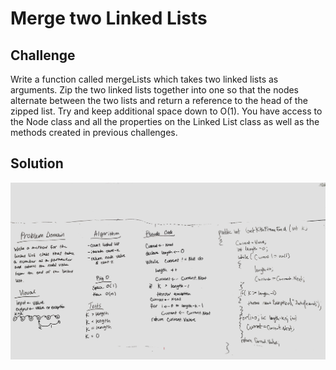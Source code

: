# Merge two Linked Lists

## Challenge
Write a function called mergeLists which takes two linked lists as arguments. Zip the two linked lists together into one so that the nodes alternate between the two lists and return a reference to the head of the zipped list. Try and keep additional space down to O(1). You have access to the Node class and all the properties on the Linked List class as well as the methods created in previous challenges.

## Solution
![Whiteboard Visual](https://github.com/allisa/Data-Structures-and-Algorithms/blob/master/assets/LL_merge.jpg)
